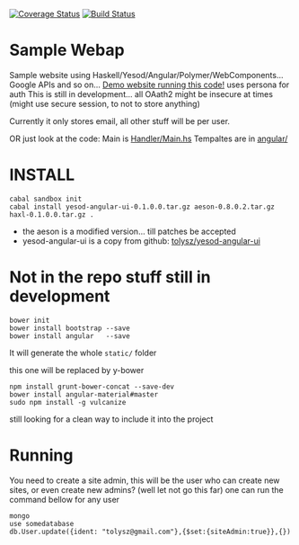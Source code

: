 [![Coverage Status](https://img.shields.io/coveralls/tolysz/video.svg)](https://coveralls.io/r/tolysz/video)
[![Build Status](https://travis-ci.org/tolysz/video.svg?branch=master)](https://travis-ci.org/tolysz/video)

Sample Webap
============

Sample website using Haskell/Yesod/Angular/Polymer/WebComponents...
  Google APIs and so on... [Demo website running this code!](https://video.kio.sx/) uses persona for auth
     This is still in development... all OAath2 might be insecure at times (might use secure session, to not to store anything)

Currently it only stores email, all other stuff will be per user.

OR just look at the code:
 Main is [Handler/Main.hs](https://github.com/tolysz/video/blob/master/Handler/Home.hs)
 Tempaltes are in [angular/](https://github.com/tolysz/video/blob/master/angular/)

INSTALL
=======

    cabal sandbox init
    cabal install yesod-angular-ui-0.1.0.0.tar.gz aeson-0.8.0.2.tar.gz  haxl-0.1.0.0.tar.gz .
    
* the aeson is a modified version... till patches be accepted
* yesod-angular-ui is a copy from github: [tolysz/yesod-angular-ui](https://github.com/tolysz/yesod-angular-ui)

Not in the repo stuff still in development
=========================

    bower init
    bower install bootstrap --save
    bower install angular   --save

It will generate the whole `static/` folder

this one will be replaced by y-bower

    npm install grunt-bower-concat --save-dev
    bower install angular-material#master
    sudo npm install -g vulcanize

still looking for a clean way to include it into the project


Running
======
You need to create a site admin, this will be the user who can create new sites, or even create new admins? (well let not go this far)
one can run the command bellow for any user
    
    
    mongo
    use somedatabase
    db.User.update({ident: "tolysz@gmail.com"},{$set:{siteAdmin:true}},{})
